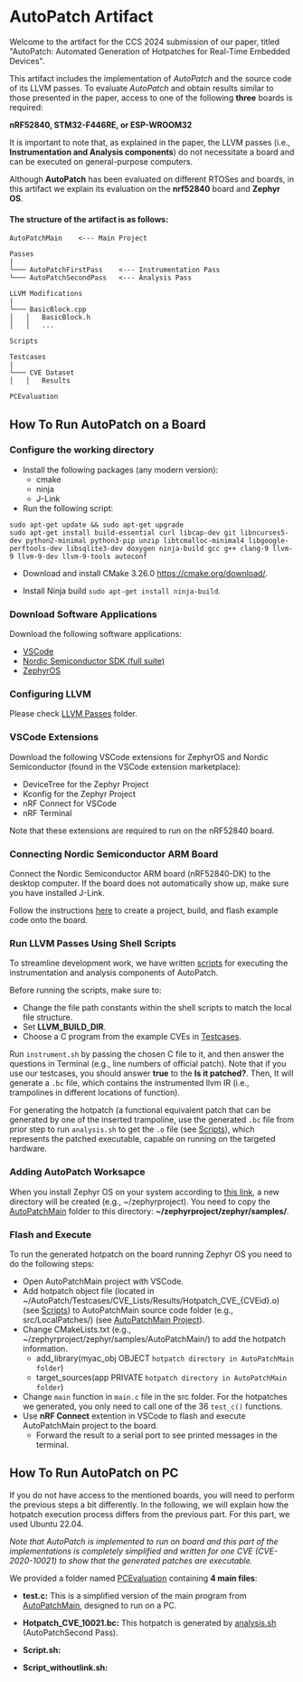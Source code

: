 # AutoPatch Artifact

Welcome to the artifact for the CCS 2024 submission of our paper, titled "AutoPatch: Automated Generation of Hotpatches for Real-Time Embedded Devices". 

This artifact includes the implementation of *AutoPatch* and the source code of its LLVM passes. 
To evaluate *AutoPatch* and obtain results similar to those presented in the paper, access to one of the following **three** boards is required: 

**nRF52840, STM32-F446RE, or ESP-WROOM32**

It is important to note that, as explained in the paper, the LLVM passes (i.e., **Instrumentation and Analysis components**) do not necessitate a board and can be executed on general-purpose computers. 

Although **AutoPatch** has been evaluated on different RTOSes and boards, in this artifact we explain its evaluation on the **nrf52840** board and **Zephyr OS**.

#### The structure of the artifact is as follows:
```
AutoPatchMain    <--- Main Project

Passes
|
└─── AutoPatchFirstPass    <--- Instrumentation Pass
└─── AutoPatchSecondPass   <--- Analysis Pass

LLVM Modifications
|
└─── BasicBlock.cpp
│   │   BasicBlock.h
│   │   ...

Scripts

Testcases
|
└─── CVE Dataset
│   │   Results

PCEvaluation
```

## How To Run AutoPatch on a Board

### Configure the working directory

- Install the following packages (any modern version):
  - cmake
  - ninja
  - J-Link
- Run the following script:  
```shell
sudo apt-get update && sudo apt-get upgrade
sudo apt-get install build-essential curl libcap-dev git libncurses5-dev python2-minimal python3-pip unzip libtcmalloc-minimal4 libgoogle-perftools-dev libsqlite3-dev doxygen ninja-build gcc g++ clang-9 llvm-9 llvm-9-dev llvm-9-tools autoconf  
```
- Download and install CMake 3.26.0 https://cmake.org/download/.

- Install Ninja build `sudo apt-get install ninja-build`.
  
### Download Software Applications

Download the following software applications:

- [VSCode](https://code.visualstudio.com/)
- [Nordic Semiconductor SDK (full suite)](https://www.nordicsemi.com/Products/Development-software/nrf5-sdk)
- [ZephyrOS](https://docs.zephyrproject.org/latest/develop/getting_started/index.html)

### Configuring LLVM

Please check [LLVM Passes](Passes) folder.

### VSCode Extensions

Download the following VSCode extensions for ZephyrOS and Nordic Semiconductor (found in the VSCode extension marketplace):

- DeviceTree for the Zephyr Project
- Kconfig for the Zephyr Project
- nRF Connect for VSCode
- nRF Terminal

Note that these extensions are required to run on the nRF52840 board.

### Connecting Nordic Semiconductor ARM Board

Connect the Nordic Semiconductor ARM board (nRF52840-DK) to the desktop computer. If the board does not automatically show up, make sure you have installed J-Link.

Follow the instructions [here](https://www.zephyrproject.org/getting-started-with-nrf-connect-for-visual-studio-code/) to create a project, build, and flash example code onto the board.

### Run LLVM Passes Using Shell Scripts

To streamline development work, we have written [scripts](Scripts) for executing the instrumentation and analysis components of AutoPatch.  

Before running the scripts, make sure to:
- Change the file path constants within the shell scripts to match the local file structure.
- Set **LLVM_BUILD_DIR**.
- Choose a C program from the example CVEs in [Testcases](Testcases).

Run `instrument.sh` by passing the chosen C file to it, and then answer the questions in Terminal (e.g., line numbers of official patch). Note that if you use our testcases, you should answer **true** to the **Is it patched?**. Then, It will generate a `.bc` file, which contains the instrumented llvm IR (i.e., trampolines in different locations of function). 

For generating the hotpatch (a functional equivalent patch that can be generated by one of the inserted trampoline, use the generated `.bc` file from prior step to run `analysis.sh` to get the `.o` file (see [Scripts](Scripts)), which represents the patched executable, capable on running on the targeted hardware.


### Adding AutoPatch Worksapce

When you install Zephyr OS on your system according to [this link](https://docs.zephyrproject.org/latest/develop/getting_started/index.html), a new directory will be created (e.g., \~/zephyrproject). You need to copy the [AutoPatchMain](AutoPatchMain) folder to this directory: **~/zephyrproject/zephyr/samples/**. 



### Flash and Execute

To run the generated hotpatch on the board running Zephyr OS you need to do the following steps:

- Open AutoPatchMain project with VSCode.
- Add hotpatch object file (located in \~/AutoPatch/Testcases/CVE_Lists/Results/Hotpatch_CVE_{CVEid}.o) (see [Scripts](Scripts)) to AutoPatchMain source code folder (e.g., src/LocalPatches/) (see [AutoPatchMain Project](https://github.com/Moh3nsalehi/AutoPatchCode/tree/main/AutoPatchMain)).
- Change CMakeLists.txt (e.g., \~/zephyrproject/zephyr/samples/AutoPatchMain/) to add the hotpatch information.
  - add_library(myac_obj OBJECT `hotpatch directory in AutoPatchMain folder`)
  - target_sources(app PRIVATE `hotpatch directory in AutoPatchMain folder`)
-  Change `main` function in `main.c` file in the src folder. For the hotpatches we generated, you only need to call one of the 36 `test_c()` functions.
-  Use **nRF Connect** extention in VSCode to flash and execute AutoPatchMain project to the board.
    - Forward the result to a serial port to see printed messages in the terminal.
 

## How To Run AutoPatch on PC

If you do not have access to the mentioned boards, you will need to perform the previous steps a bit differently. In the following, we will explain how the hotpatch execution process differs from the previous part. For this part, we used Ubuntu 22.04. 

*Note that AutoPatch is implemented to run on board and this part of the implementations is completely simplified and written for one CVE (CVE-2020-10021) to show that the generated patches are executable.*

We provided a folder named [PCEvaluation](PCEvaluation) containing **4 main files**:
-  **test.c:** This is a simplified version of the main program from [AutoPatchMain](AutoPatchMain/src/main.c), designed to run on a PC.

-  **Hotpatch_CVE_10021.bc:** This hotpatch is generated by [analysis.sh](Scripts) (AutoPatchSecond Pass).


-  **Script.sh:** 

  
-  **Script_withoutlink.sh:**

  


